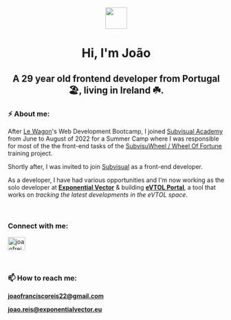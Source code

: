 <h1 align="center"><img src = "https://raw.githubusercontent.com/MartinHeinz/MartinHeinz/master/wave.gif" width = 50px></h1>
<h1 align="center">Hi, I'm João</h1>
<h2 align="center">A 29 year old frontend developer from Portugal 🏖, living in Ireland ☘️.</h2>

<h3>⚡ About me:</h3> 

After <a href="https://www.lewagon.com" target="_blank">Le Wagon</a>'s Web Development Bootcamp, I joined <a href="https://github.com/Subvisual-Academy" target="_blank">Subvisual Academy</a> from June to August of 2022 for a Summer Camp where I was responsible for most of the the front-end tasks of the <a href="https://github.com/Subvisual-Academy/subvisuwheel" target="_blank">SubvisuWheel / Wheel Of Fortune</a> training project. 

Shortly after, I was invited to join <a href="https://subvisual.com" target="_blank">Subvisual</a> as a front-end developer. 

As a developer, I have had various opportunities and I'm now working as the solo developer at <a href="https://exponentialvector.eu" target="blank">**Exponential Vector**</a> & building <a href="https://evtolportal.com" target="blank">**eVTOL Portal**</a>, a tool that works on *tracking the latest developments in the eVTOL space*.

<br />

<h3>Connect with me:</h3>
<p>
<a href="https://www.linkedin.com/in/joao-francisco-reis/" target="_blank"><img align="center" src="https://raw.githubusercontent.com/rahuldkjain/github-profile-readme-generator/master/src/images/icons/Social/linked-in-alt.svg" alt="joaofreis22" height="30" width="40" /></a>
</p>

<br />

<h3>📫 How to reach me:</h3> 

**joaofranciscoreis22@gmail.com**

**joao.reis@exponentialvector.eu**

  
  
